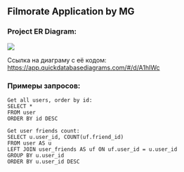 ## Filmorate Application by MG
### Project ER Diagram:
![](db/DB_Filmorate.png)

Ссылка на диаграму с её кодом:
https://app.quickdatabasediagrams.com/#/d/A1hIWc

### Примеры запросов:
```
Get all users, order by id:
SELECT *
FROM user
ORDER BY id DESC
```

```
Get user friends count:
SELECT u.user_id, COUNT(uf.friend_id)
FROM user AS u 
LEFT JOIN user_friends AS uf ON uf.user_id = u.user_id
GROUP BY u.user_id
ORDER BY u.user_id DESC
```